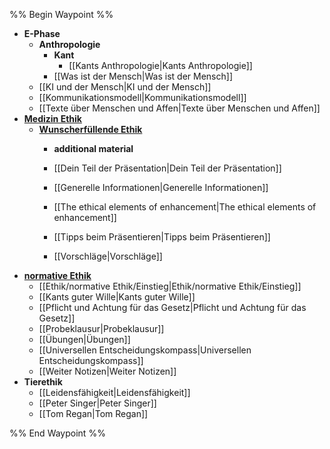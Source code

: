 %% Begin Waypoint %%
- **E-Phase**
	- **Anthropologie**
		- **Kant**
			- [[Kants Anthropologie|Kants Anthropologie]]
		- [[Was ist der Mensch|Was ist der Mensch]]
	- [[KI und der Mensch|KI und der Mensch]]
	- [[Kommunikationsmodell|Kommunikationsmodell]]
	- [[Texte über Menschen und Affen|Texte über Menschen und Affen]]
- **[Medizin Ethik](./Medizin%20Ethik/Medizin%20Ethik.md)**
	- **[Wunscherfüllende Ethik](./Medizin%20Ethik/Wunscherf%C3%BCllende%20Ethik/Wunscherf%C3%BCllende%20Ethik.md)**
		- **additional material**

		- [[Dein Teil der Präsentation|Dein Teil der Präsentation]]
		- [[Generelle Informationen|Generelle Informationen]]
		- [[The ethical elements of enhancement|The ethical elements of enhancement]]
		- [[Tipps beim Präsentieren|Tipps beim Präsentieren]]
		- [[Vorschläge|Vorschläge]]
- **[normative Ethik](./normative%20Ethik/normative%20Ethik.md)**
	- [[Ethik/normative Ethik/Einstieg|Ethik/normative Ethik/Einstieg]]
	- [[Kants guter Wille|Kants guter Wille]]
	- [[Pflicht und Achtung für das Gesetz|Pflicht und Achtung für das Gesetz]]
	- [[Probeklausur|Probeklausur]]
	- [[Übungen|Übungen]]
	- [[Universellen Entscheidungskompass|Universellen Entscheidungskompass]]
	- [[Weiter Notizen|Weiter Notizen]]
- **Tierethik**
	- [[Leidensfähigkeit|Leidensfähigkeit]]
	- [[Peter Singer|Peter Singer]]
	- [[Tom Regan|Tom Regan]]

%% End Waypoint %%
